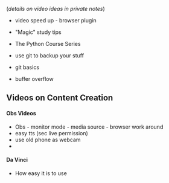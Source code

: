 
 (*details on video ideas in private notes*)
 

- video speed up - browser plugin
- "Magic" study tips

- The Python Course Series

- use git to backup your stuff
- git basics

- buffer overflow

## Videos on Content Creation
#### Obs Videos

- Obs - monitor mode - media source - browser work around
- easy tts (sec live permission)
- use old phone as webcam
- 
#### Da Vinci

- How easy it is to use

